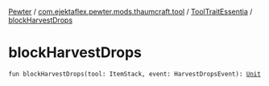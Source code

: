 [Pewter](../../index.md) / [com.ejektaflex.pewter.mods.thaumcraft.tool](../index.md) / [ToolTraitEssentia](index.md) / [blockHarvestDrops](./block-harvest-drops.md)

# blockHarvestDrops

`fun blockHarvestDrops(tool: ItemStack, event: HarvestDropsEvent): `[`Unit`](https://kotlinlang.org/api/latest/jvm/stdlib/kotlin/-unit/index.html)